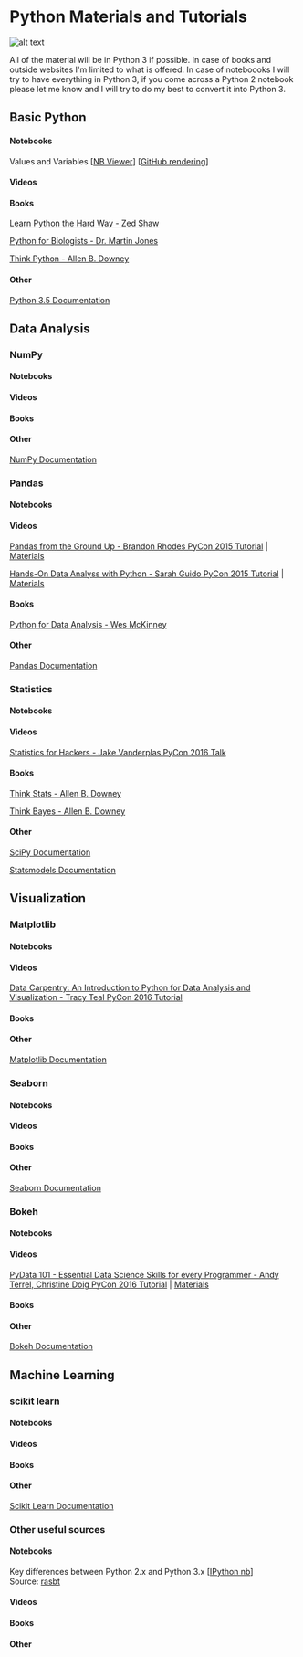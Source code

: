 # Python Materials and Tutorials

![alt text](http://www.ozassignmenthelp.com.au/wp-content/uploads/2013/07/python-programming-assignment-help.png "Python Logo")

All of the material will be in Python 3 if possible. In case of books and outside websites I'm limited to what is offered. In case of noteboooks I will try to have everything in Python 3, if you come across a Python 2 notebook please let me know and I will try to do my best to convert it into Python 3.

## Basic Python
#### Notebooks
Values and Variables [[NB Viewer](http://nbviewer.jupyter.org/github/schmelling/python_materials/blob/master/basic_python/values_variables.ipynb)] [[GitHub rendering](https://github.com/schmelling/python_materials/blob/master/basic_python/values_variables.ipynb)]
#### Videos
#### Books
[Learn Python the Hard Way - Zed Shaw](http://learnpythonthehardway.org)

[Python for Biologists - Dr. Martin Jones](http://pythonforbiologists.com)

[Think Python - Allen B. Downey](http://greenteapress.com/wp/think-python-2e/)

#### Other 
[Python 3.5 Documentation](https://docs.python.org/3.5/index.html) 

## Data Analysis
### NumPy
#### Notebooks
#### Videos
#### Books
#### Other
[NumPy Documentation](http://docs.scipy.org/doc/)

### Pandas
#### Notebooks
#### Videos
[Pandas from the Ground Up - Brandon Rhodes PyCon 2015 Tutorial](https://www.youtube.com/watch?v=5JnMutdy6Fw) |  [Materials](https://github.com/brandon-rhodes/pycon-pandas-tutorial)

[Hands-On Data Analyss with Python - Sarah Guido PyCon 2015 Tutorial](https://www.youtube.com/watch?v=L4Hbv4ugUWk) |  [Materials](https://github.com/sarguido/hands-on-analysis-python)
#### Books
[Python for Data Analysis - Wes McKinney](http://shop.oreilly.com/product/0636920023784.do)
#### Other 
[Pandas Documentation](http://pandas.pydata.org/pandas-docs/stable/) 

### Statistics
#### Notebooks
#### Videos
[Statistics for Hackers - Jake Vanderplas PyCon 2016 Talk](https://www.youtube.com/watch?v=Iq9DzN6mvYA)
#### Books
[Think Stats -  Allen B. Downey](http://greenteapress.com/thinkstats2/index.html)

[Think Bayes -  Allen B. Downey](http://greenteapress.com/wp/think-bayes/)
#### Other 
[SciPy Documentation](http://docs.scipy.org/doc/)

[Statsmodels Documentation](http://statsmodels.sourceforge.net)
 
## Visualization
### Matplotlib
#### Notebooks
#### Videos
[Data Carpentry: An Introduction to Python for Data Analysis and Visualization - Tracy Teal PyCon 2016 Tutorial](https://www.youtube.com/watch?v=Ws34Ho-1aDs)
#### Books
#### Other 
[Matplotlib Documentation](http://matplotlib.org)
### Seaborn
#### Notebooks
#### Videos
#### Books
#### Other 
[Seaborn Documentation](http://stanford.edu/~mwaskom/software/seaborn/index.html)
### Bokeh
#### Notebooks
#### Videos
[PyData 101 - Essential Data Science Skills for every Programmer - Andy Terrel, Christine Doig PyCon 2016 Tutorial](https://www.youtube.com/watch?v=rudYHNAGbdk) |  [Materials](https://github.com/aterrel/pydata101/blob/master/2-bokeh.ipynb)
#### Books
#### Other 
[Bokeh Documentation](http://bokeh.pydata.org/en/latest/)

## Machine Learning
### scikit learn
#### Notebooks
#### Videos
#### Books
#### Other 
[Scikit Learn Documentation](http://scikit-learn.org/stable/index.html)

### Other useful sources
#### Notebooks
Key differences between Python 2.x and Python 3.x [[IPython nb](http://nbviewer.ipython.org/github/rasbt/python_reference/blob/master/tutorials/key_differences_between_python_2_and_3.ipynb?create=1)]      
Source: [rasbt](https://github.com/rasbt)
#### Videos
#### Books
#### Other

